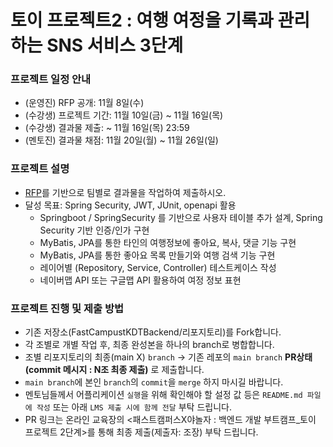 # 토이 프로젝트2 : 여행 여정을 기록과 관리하는 SNS 서비스 3단계

### 프로젝트 일정 안내
- (운영진) RFP 공개: 11월 8일(수)
- (수강생) 프로젝트 기간: 11월 10일(금) ~ 11월 16일(목) 
- (수강생) 결과물 제출: ~ 11월 16일(목) 23:59
- (멘토진) 결과물 채점: 11월 20일(월) ~ 11월 26일(일)

### 프로젝트 설명
- [RFP](https://drive.google.com/file/d/17kE6bzzA5t7zXx-p79Qtuq0wMeuDRlYL/view?usp=sharing)를 기반으로 팀별로 결과물을 작업하여 제출하시오. 
- 달성 목표: Spring Security, JWT, JUnit, openapi 활용
  - Springboot / SpringSecurity 를 기반으로 사용자 테이블 추가 설계, Spring Security 기반 인증/인가 구현
  - MyBatis, JPA를 통한 타인의 여행정보에 좋아요, 복사, 댓글 기능 구현
  - MyBatis, JPA를 통한 좋아요 목록 만들기와 여행 검색 기능 구현
  - 레이어별 (Repository, Service, Controller) 테스트케이스 작성
  - 네이버맵 API 또는 구글맵 API 활용하여 여정 정보 표현

### 프로젝트 진행 및 제출 방법
- 기존 저장소(FastCampustKDTBackend/리포지토리)를 Fork합니다.
- 각 조별로 개별 작업 후, 최종 완성본을 하나의 branch로 병합합니다.
- 조별 리포지토리의 최종(main X) `branch` -> 기존 레포의 `main branch` **PR상태(commit 메시지 : N조 최종 제출)** 로 제출합니다.
- `main branch`에 본인 `branch`의 `commit`을 `merge` 하지 마시길 바랍니다.
- 멘토님들께서 어플리케이션 `실행`을 위해 확인해야 할 설정 값 등은 `README.md 파일에 작성` 또는 아래 `LMS 제출 시에 함께 전달` 부탁 드립니다. 
- PR 링크는 온라인 교육장의 <패스트캠퍼스X야놀자 : 백엔드 개발 부트캠프_토이 프로젝트 2단계>를 통해 최종 제출(제출자: 조장) 부탁 드립니다. 
